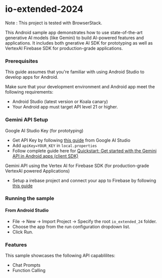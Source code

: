 # io-extended-2024
Note : This project is tested with BrowserStack.

This Android sample app demonstrates how to use state-of-the-art generative AI models (like Gemini) to build AI-powered features and applications. It includes both gnerative AI SDK for prototyping as well as VertexAI Firebase SDK for production-grade applications.

### Prerequisites
This guide assumes that you're familiar with using Android Studio to develop apps for Android.

Make sure that your development environment and Android app meet the following requirements:

* Android Studio (latest version or Koala canary)
* Your Android app must target API level 21 or higher.

### Gemini API Setup

Google AI Studio Key (for prototyping)

* Get API Key by following [this guide](https://ai.google.dev/tutorials/setup) from Google AI Studio
* Add `apiKey=YOUR_KEY` in `local.properties`
* Follow complete guide here for [Quickstart: Get started with the Gemini API in Android apps (client SDK) ](https://ai.google.dev/tutorials/android_quickstart)

Gemini API using the Vertex AI for Firebase SDK  (for production-grade VertexAI powered Applications)

* Setup a irebase project and connect your app to Firebase by following [this guide](https://firebase.google.com/docs/vertex-ai/get-started?platform=android#set-up-firebase)

### Running the sample

#### From Android Studio

* File -> New -> Import Project -> Specify the root `io_extended_24` folder.
* Choose the app from the run configuration dropdown list.
* Click Run.

### Features
This sample showcases the following API capablilites:

- Chat Prompts
- Function Calling
